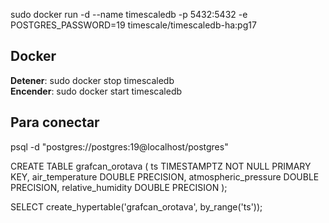 sudo docker run -d --name timescaledb -p 5432:5432 -e POSTGRES_PASSWORD=19 timescale/timescaledb-ha:pg17

## Docker
**Detener**: sudo docker stop timescaledb  
**Encender**: sudo docker start timescaledb
## Para conectar
psql -d "postgres://postgres:19@localhost/postgres"

CREATE TABLE grafcan_orotava (
    ts TIMESTAMPTZ NOT NULL PRIMARY KEY,
    air_temperature DOUBLE PRECISION,
    atmospheric_pressure DOUBLE PRECISION,
    relative_humidity DOUBLE PRECISION
);

SELECT create_hypertable('grafcan_orotava', by_range('ts'));
